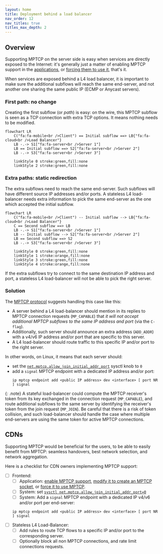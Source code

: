 ```yaml
---
layout: home
title: Deployment behind a load balancer
nav_order: 12
nav_titles: true
titles_max_depth: 2
---
```


## Overview

Supporting MPTCP on the server side is easy when services are directly exposed
to the Internet: it's generally just a matter of enabling MPTCP support in the
[applications](apps.html), or
[forcing them to use it](setup.html#force-applications-to-use-mptcp), that's it.

When services are exposed behind a L4 load balancer, it is important to make
sure the additional subflows will reach the same end-server, and not another one
sharing the same public IP (ECMP or Anycast servers).

### First path: no change

Creating the first subflow (or *path*) is easy: on the wire, this MPTCP subflow
is seen as a TCP connection with extra TCP options. It means nothing needs to be
modified.

```mermaid
flowchart LR
    C("fa:fa-mobile<br />Client") == Initial subflow ==> LB{"fa:fa-cloud<br />Load Balancer"}
    LB -.-> S1["fa:fa-server<br />Server 1"]
    LB == Initial subflow ==> S2["fa:fa-server<br />Server 2"]
    LB -.-> S3["fa:fa-server<br />Server 3"]

    linkStyle 0 stroke:green,fill:none
    linkStyle 2 stroke:green,fill:none
```

### Extra paths: static redirection

The extra subflows need to reach the same end-server. Such subflows will have
different source IP addresses and/or ports. A stateless L4 load-balancer needs
extra information to pick the same end-server as the one which accepted the
initial subflow.

```mermaid
flowchart LR
    C("fa:fa-mobile<br />Client") -- Initial subflow --> LB{"fa:fa-cloud<br />Load Balancer"}
    C == Second subflow ==> LB
    LB -.-> S1["fa:fa-server<br />Server 1"]
    LB -- Initial subflow --> S2["fa:fa-server<br />Server 2"]
    LB == Second subflow ==> S2
    LB -.-> S3["fa:fa-server<br />Server 3"]

    linkStyle 0 stroke:green,fill:none
    linkStyle 1 stroke:orange,fill:none
    linkStyle 3 stroke:green,fill:none
    linkStyle 4 stroke:orange,fill:none
```

If the extra subflows try to connect to the same destination IP address and
port, a stateless L4 load-balancer will not be able to pick the right server.

### Solution

The [MPTCP protocol](https://www.rfc-editor.org/rfc/rfc8684.html) suggests
handling this case like this:
- A server behind a L4 load-balancer should mention in its replies to MPTCP
  connection requests (`MP_CAPABLE`) that *it will not accept additional MPTCP
  subflows to the same IP address and port* (via the `C-flag`).
- Additionally, such server should announce an extra address (`ADD_ADDR`) with a
  v4/v6 IP address and/or port that are specific to this server.
- A L4 load-balancer should route traffic to this specific IP and/or port to the
  right server.

In other words, on Linux, it means that each server should:
- set the [`net.mptcp.allow_join_initial_addr_port`](https://docs.kernel.org/networking/mptcp-sysctl.html)
  sysctl knob to `0`
- add a `signal` MPTCP endpoint with a dedicated IP address and/or port:
  ```
  ip mptcp endpoint add <public IP address> dev <interface> [ port NR  ] signal
  ```

{: .note}
A stateful load-balancer could compute the MPTCP receiver's token from its key
exchanged in the connection request (`MP_CAPABLE`), and route additional
subflows to the same server by identifying the receiver's token from the join
request (`MP_JOIN`). Be careful that there is a risk of token collision, and
such load-balancer should handle the case where multiple end-servers are using
the same token for active MPTCP connections.

## CDNs

Supporting MPTCP would be beneficial for the users, to be able to easily benefit
from MPTCP: seamless handovers, best network selection, and network aggregation.

Here is a checklist for CDN owners implementing MPTCP support:
- [ ] Frontend:
  - [ ] Application: [enable MPTCP support](apps.html),
        [modify it to create an MPTCP socket](implementation.html), or
        [force it to use MPTCP](setup.html#force-applications-to-use-mptcp).
  - [ ] System: set [`sysctl net.mptcp.allow_join_initial_addr_port=0`](https://docs.kernel.org/networking/mptcp-sysctl.html)
  - [ ] System: Add a `signal` MPTCP endpoint with a dedicated IP v4/v6 and/or
        port per end-server:
  ```
  ip mptcp endpoint add <public IP address> dev <interface> [ port NR ] signal
  ```
- [ ] Stateless L4 Load-Balancer:
  - [ ] Add rules to route TCP flows to a specific IP and/or port to the
        corresponding server.
  - [ ] Optionally block all non MPTCP connections, and rate limit connections
        requests.
